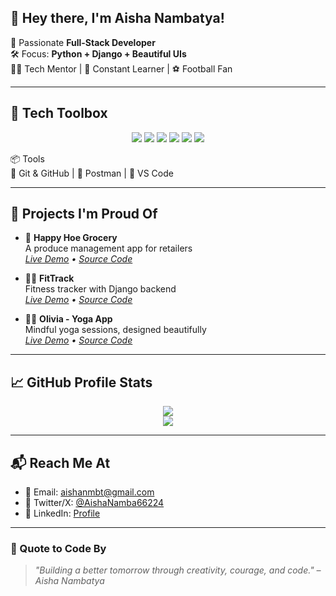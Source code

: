 ## 👋 Hey there, I'm Aisha Nambatya!

🎯 Passionate **Full-Stack Developer**  
🛠️ Focus: **Python + Django + Beautiful UIs**  
👩‍💼 Tech Mentor | 🌱 Constant Learner | ⚽ Football Fan

---

## 🧰 Tech Toolbox

<p align="center">
  <img src="https://img.shields.io/badge/-Python-3776AB?style=flat&logo=python&logoColor=white"/>
  <img src="https://img.shields.io/badge/-Django-092E20?style=flat&logo=django&logoColor=white"/>
  <img src="https://img.shields.io/badge/-HTML-E34F26?style=flat&logo=html5&logoColor=white"/>
  <img src="https://img.shields.io/badge/-CSS-1572B6?style=flat&logo=css3&logoColor=white"/>
  <img src="https://img.shields.io/badge/-Bootstrap-7952B3?style=flat&logo=bootstrap&logoColor=white"/>
  <img src="https://img.shields.io/badge/-Soft%20Skills-4CAF50?style=flat&logo=handshake&logoColor=white"/>
</p>

📦 Tools  
🔧 Git & GitHub | 🔬 Postman | 🧪 VS Code

---

## 🔨 Projects I'm Proud Of

- 🛒 **Happy Hoe Grocery**  
  A produce management app for retailers  
  _[Live Demo]() • [Source Code]()_

- 🏃‍♀️ **FitTrack**  
  Fitness tracker with Django backend  
  _[Live Demo]() • [Source Code]()_

- 🧘‍♀️ **Olivia - Yoga App**  
  Mindful yoga sessions, designed beautifully  
  _[Live Demo]() • [Source Code]()_

---

## 📈 GitHub Profile Stats

<p align="center">
  <img src="https://github-readme-stats.vercel.app/api?username=aishanambatya&show_icons=true&theme=gruvbox" />
  <br/>
  <img src="https://github-readme-streak-stats.herokuapp.com/?user=aishanambatya&theme=gruvbox" />
</p>

---

## 📬 Reach Me At

- 📧 Email: [aishanmbt@gmail.com](mailto:aishanmbt@gmail.com)
- 🧵 Twitter/X: [@AishaNamba66224](https://x.com/AishaNamba66224)
- 🔗 LinkedIn: [Profile](https://www.linkedin.com/in/aisha-nambatya-228581339/)

---

### 💬 Quote to Code By
> _"Building a better tomorrow through creativity, courage, and code." – Aisha Nambatya_
